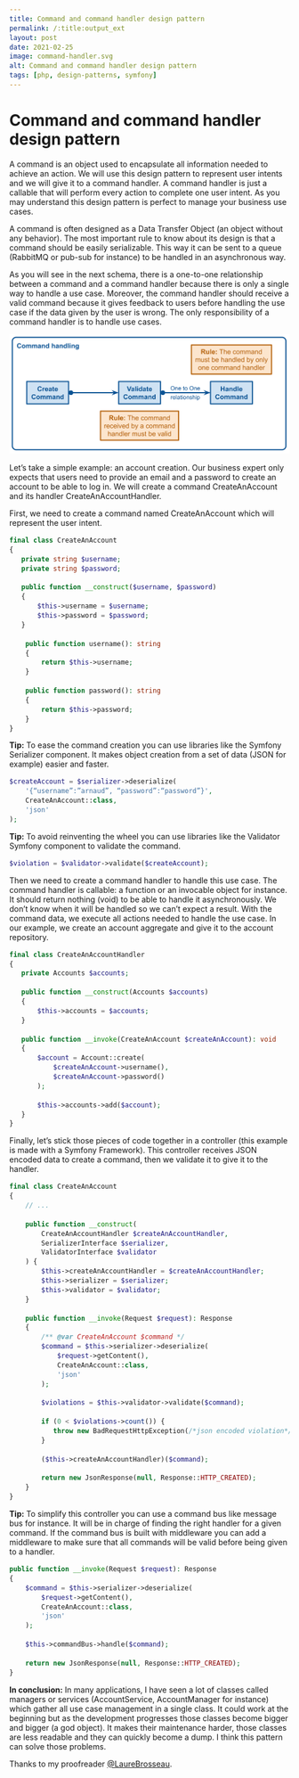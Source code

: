 ```yaml
---
title: Command and command handler design pattern
permalink: /:title:output_ext
layout: post
date: 2021-02-25
image: command-handler.svg
alt: Command and command handler design pattern
tags: [php, design-patterns, symfony]
---
```


# Command and command handler design pattern

A command is an object used to encapsulate all information needed to achieve an action. We will use this design pattern to represent user intents and we will give it to a command handler. A command handler is just a callable that will perform every action to complete one user intent. As you may understand this design pattern is perfect to manage your business use cases.

A command is often designed as a Data Transfer Object (an object without any behavior). The most important rule to know about its design is that a command should be easily serializable. This way it can be sent to a queue (RabbitMQ or pub-sub for instance) to be handled in an asynchronous way.

As you will see in the next schema, there is a one-to-one relationship between a command and a command handler because there is only a single way to handle a use case. Moreover, the command handler should receive a valid command because it gives feedback to users before handling the use case if the data given by the user is wrong. The only responsibility of a command handler is to handle use cases.


![Command handler design pattern](assets/img/posts/command-handler.svg)

Let’s take a simple example: an account creation. Our business expert only expects that users need to provide an email and a password to create an account to be able to log in. We will create a command CreateAnAccount and its handler CreateAnAccountHandler.

First, we need to create a command named CreateAnAccount which will represent the user intent.

```php
final class CreateAnAccount
{
   private string $username;
   private string $password;
   
   public function __construct($username, $password) 
   {
       $this->username = $username;
       $this->password = $password;
   }
   
    public function username(): string
    {
        return $this->username;
    }
    
    public function password(): string
    {
        return $this->password;
    }
}
```
**Tip:** To ease the command creation you can use libraries like the Symfony Serializer component. It makes object creation from a set of data (JSON for example) easier and faster.

```php
$createAccount = $serializer->deserialize(
    '{“username”:”arnaud”, “password”:“password”}',
    CreateAnAccount::class,
    'json'
);
```

**Tip:** To avoid reinventing the wheel you can use libraries like the Validator Symfony component to validate the command.

```php
$violation = $validator->validate($createAccount);
```

Then we need to create a command handler to handle this use case. The command handler is callable: a function or an invocable object for instance. It should return nothing (void) to be able to handle it asynchronously. We don’t know when it will be handled so we can’t expect a result. With the command data, we execute all actions needed to handle the use case. In our example, we create an account aggregate and give it to the account repository.


```php
final class CreateAnAccountHandler
{
   private Accounts $accounts;

   public function __construct(Accounts $accounts)
   {
       $this->accounts = $accounts;
   }

   public function __invoke(CreateAnAccount $createAnAccount): void
   {
       $account = Account::create(
           $createAnAccount->username(),
           $createAnAccount->password()
       );

       $this->accounts->add($account);
   }
}
```

Finally, let’s stick those pieces of code together in a controller (this example is made with a Symfony Framework). This controller receives JSON encoded data to create a command, then we validate it to give it to the handler.

```php
final class CreateAnAccount
{
    // ...
    
    public function __construct(
        CreateAnAccountHandler $createAnAccountHandler,
        SerializerInterface $serializer,
        ValidatorInterface $validator
    ) {
        $this->createAnAccountHandler = $createAnAccountHandler;
        $this->serializer = $serializer;
        $this->validator = $validator;
    }
    
    public function __invoke(Request $request): Response
    {
        /** @var CreateAnAccount $command */
        $command = $this->serializer->deserialize(
            $request->getContent(),
            CreateAnAccount::class,
            'json'
        );
        
        $violations = $this->validator->validate($command);
        
        if (0 < $violations->count()) {
           throw new BadRequestHttpException(/*json encoded violation*/);
        }
        
        ($this->createAnAccountHandler)($command);
        
        return new JsonResponse(null, Response::HTTP_CREATED);
    }
}
```

**Tip:** To simplify this controller you can use a command bus like message bus for instance. It will be in charge of finding the right handler for a given command. If the command bus is built with middleware you can add a middleware to make sure that all commands will be valid before being given to a handler.

```php
public function __invoke(Request $request): Response
{
    $command = $this->serializer->deserialize(
        $request->getContent(),
        CreateAnAccount::class,
        'json'
    );
    
    $this->commandBus->handle($command);
    
    return new JsonResponse(null, Response::HTTP_CREATED);
}
```

**In conclusion:** In many applications, I have seen a lot of classes called managers or services (AccountService, AccountManager for instance) which gather all use case management in a single class. It could work at the beginning but as the development progresses those classes become bigger and bigger (a god object). It makes their maintenance harder, those classes are less readable and they can quickly become a dump. I think this pattern can solve those problems.


Thanks to my proofreader [@LaureBrosseau](https://twitter.com/LaureBrosseau).
